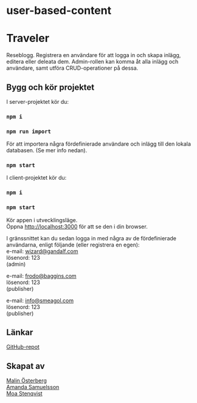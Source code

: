 # user-based-content

# Traveler

Reseblogg. Registrera en användare för att logga in och skapa inlägg, editera eller deleata dem. Admin-rollen kan komma åt alla inlägg och användare, samt utföra CRUD-operationer på dessa.

## Bygg och kör projektet

I server-projektet kör du:

### `npm i`
### `npm run import`
För att importera några fördefinierade användare och inlägg till den lokala databasen. (Se mer info nedan).
### `npm start`

I client-projektet kör du:

### `npm i`
### `npm start`

Kör appen i utvecklingsläge.\
Öppna [http://localhost:3000](http://localhost:3000) för att se den i din browser.

I gränssnittet kan du sedan logga in med några av de fördefinierade användarna, enligt följande (eller registrera en egen):\
e-mail: wizard@gandalf.com\
lösenord: 123\
(admin)

e-mail: frodo@baggins.com\
lösenord: 123\
(publisher)

e-mail: info@smeagol.com\
lösenord: 123\
(publisher)

## Länkar
[GitHub-repot](https://github.com/stonetwix/user-based-content)

## Skapat av
[Malin Österberg](https://github.com/msmalinosterberg)\
[Amanda Samuelsson](https://github.com/amandasamuelsson)\
[Moa Stenqvist](https://github.com/stonetwix)
